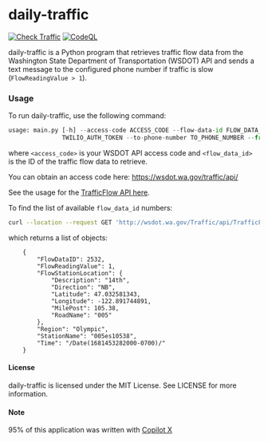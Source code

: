 # daily-traffic

[![Check Traffic](https://github.com/tblanarik/daily-traffic/actions/workflows/get-traffic.yml/badge.svg)](https://github.com/tblanarik/daily-traffic/actions/workflows/get-traffic.yml) [![CodeQL](https://github.com/tblanarik/daily-traffic/actions/workflows/github-code-scanning/codeql/badge.svg)](https://github.com/tblanarik/daily-traffic/actions/workflows/github-code-scanning/codeql)

daily-traffic is a Python program that retrieves traffic flow data from the Washington State Department of Transportation (WSDOT) API and sends a text message to the configured phone number if traffic is slow (`FlowReadingValue > 1`).

### Usage
To run daily-traffic, use the following command:

```python
usage: main.py [-h] --access-code ACCESS_CODE --flow-data-id FLOW_DATA_ID --twilio-account-sid TWILIO_ACCOUNT_SID --twilio-auth-token
               TWILIO_AUTH_TOKEN --to-phone-number TO_PHONE_NUMBER --from-phone-number FROM_PHONE_NUMBER
```

where `<access_code>` is your WSDOT API access code and `<flow_data_id>` is the ID of the traffic flow data to retrieve.

You can obtain an access code here: https://wsdot.wa.gov/traffic/api/

See the usage for the [TrafficFlow API here](https://wsdot.wa.gov/traffic/api/TrafficFlow/TrafficFlowREST.svc/Help).

To find the list of available `flow_data_id` numbers:

```bash
curl --location --request GET 'http://wsdot.wa.gov/Traffic/api/TrafficFlow/TrafficFlowREST.svc/GetTrafficFlowsAsJson?AccessCode={ACCESS CODE}'
```

which returns a list of objects:
```
    {
        "FlowDataID": 2532,
        "FlowReadingValue": 1,
        "FlowStationLocation": {
            "Description": "14th",
            "Direction": "NB",
            "Latitude": 47.032581343,
            "Longitude": -122.891744891,
            "MilePost": 105.38,
            "RoadName": "005"
        },
        "Region": "Olympic",
        "StationName": "005es10538",
        "Time": "/Date(1681453282000-0700)/"
    }
```

#### License
daily-traffic is licensed under the MIT License. See LICENSE for more information.

#### Note 
95% of this application was written with [Copilot X](https://github.com/features/preview/copilot-x)